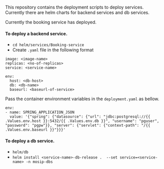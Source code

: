 This repository contains the deployment scripts to deploy services. Currently there are helm charts for backend services and db services.

Currently the booking service has deployed.

#### To deploy a backend service.

- `cd helm/services/Booking-service`
- Create `.yaml` file in the following format

```
image: <image-name>
replicas: <no-of-replicas>
service: <service-name>

env:
  host: <db-host>
  db: <db-name>
  baseurl: <baseurl-of-service>
```

Pass the container environment variables in the `deployment.yaml` as bellow.

```
env:
- name: SPRING_APPLICATION_JSON
  value: '{"spring": {"datasource": {"url": "jdbc:postgresql://{{ .Values.env.host }}:5432/{{ .Values.env.db }}", "username": "pguser", "password": "pgpw"}}, "server": {"servlet": {"context-path": "/{{ .Values.env.baseurl }}"}}}'
```

#### To deploy a db service.

- `helm/db`
- `helm install <service-name>-db-release .  --set service=<service-name> -n mosip-dbs`